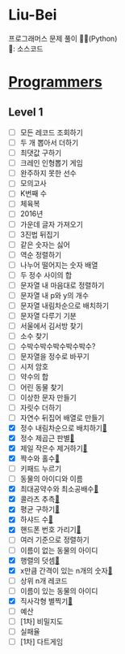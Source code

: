 # Liu-Bei
프로그래머스 문제 풀이 👩‍💻(Python)  
📌: 소스코드
  
# [Programmers](https://programmers.co.kr/learn/challenges)
## Level 1
- [ ] 모든 레코드 조회하기[]()
- [ ] 두 개 뽑아서 더하기[]()
- [ ] 최댓값 구하기[]()
- [ ] 크레인 인형뽑기 게임[]()
- [ ] 완주하지 못한 선수[]()
- [ ] 모의고사[]()
- [ ] K번째 수[]()
- [ ] 체육복[]()
- [ ] 2016년[]()
- [ ] 가운데 글자 가져오기[]()
- [ ] 3진법 뒤집기[]()
- [ ] 같은 숫자는 싫어[]()
- [ ] 역순 정렬하기[]()
- [ ] 나누어 떨어지는 숫자 배열[]()
- [ ] 두 정수 사이의 합[]()
- [ ] 문자열 내 마음대로 정렬하기[]()
- [ ] 문자열 내 p와 y의 개수[]()
- [ ] 문자열 내림차순으로 배치하기[]()
- [ ] 문자열 다루기 기분[]()
- [ ] 서울에서 김서방 찾기[]()
- [ ] 소수 찾기[]()
- [ ] 수박수박수박수박수박수?[]()
- [ ] 문자열을 정수로 바꾸기[]()
- [ ] 시저 암호[]()
- [ ] 약수의 합[]()
- [ ] 어린 동물 찾기[]()
- [ ] 이상한 문자 만들기[]()
- [ ] 자릿수 더하기[]()
- [ ] 자연수 뒤집어 배열로 만들기[]()
- [X] 정수 내림차순으로 배치하기[📌](https://github.com/Oath-of-the-Peach-Garden/Liu-Bei/blob/main/level1/sort_desc.py)
- [X] 정수 제곱근 판별[📌](https://github.com/Oath-of-the-Peach-Garden/Liu-Bei/blob/main/level1/chk_sqrt.py)
- [X] 제일 작은수 제거하기[📌](https://github.com/Oath-of-the-Peach-Garden/Liu-Bei/blob/main/level1/del_smallest.py)
- [X] 짝수와 홀수[📌](https://github.com/Oath-of-the-Peach-Garden/Liu-Bei/blob/main/level1/even_odd.py)
- [ ] 키패드 누르기[]()
- [ ] 동물의 아이디와 이름[]()
- [X] 최대공약수와 최소공배수[📌](https://github.com/Oath-of-the-Peach-Garden/Liu-Bei/blob/main/level1/gcd_lcm.py)
- [X] 콜라츠 추측[📌](https://github.com/Oath-of-the-Peach-Garden/Liu-Bei/blob/main/level1/collatz.py)
- [X] 평균 구하기[📌](https://github.com/Oath-of-the-Peach-Garden/Liu-Bei/blob/main/level1/aver.py)
- [X] 하샤드 수[📌](https://github.com/Oath-of-the-Peach-Garden/Liu-Bei/blob/main/level1/hashad.py)
- [X] 핸드폰 번호 가리기[📌](https://github.com/Oath-of-the-Peach-Garden/Liu-Bei/blob/main/level1/hidding_phone_num.py)
- [ ] 여러 기준으로 정렬하기[]()
- [ ] 이름이 없는 동물의 아이디[]()
- [X] 행렬의 덧셈[📌](https://github.com/Oath-of-the-Peach-Garden/Liu-Bei/blob/main/level1/sum_list.py)
- [X] x만큼 간격이 있는 n개의 숫자[📌](https://github.com/Oath-of-the-Peach-Garden/Liu-Bei/blob/main/level1/interval_num.py)
- [ ] 상위 n개 레코드[]()
- [ ] 이름이 있는 동물의 아이디[]()
- [X] 직사각형 별찍기[📌](https://github.com/Oath-of-the-Peach-Garden/Liu-Bei/blob/main/level1/rectangle.py)
- [ ] 예산[]()
- [ ] [1차] 비밀지도[]()
- [ ] 실패율[]()
- [ ] [1차] 다트게임[]()
